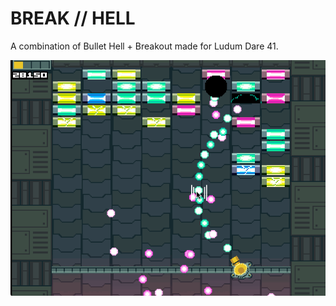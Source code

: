 # BREAK // HELL

A combination of Bullet Hell + Breakout made for Ludum Dare 41.

![A screenshot depicting hectic gameplay](screenshot.gif)
